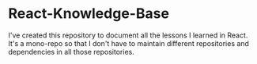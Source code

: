 # React-Knowledge-Base
I've created this repository to document all the lessons I learned in React. It's a mono-repo so that I don't have to maintain different repositories and dependencies in all those repositories.